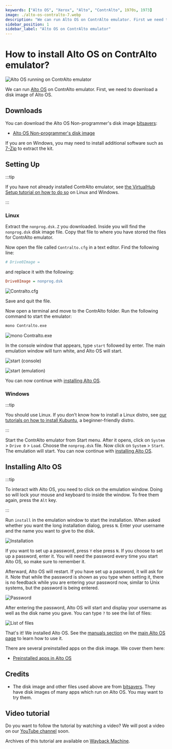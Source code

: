 ```yaml
---
keywords: ["Alto OS", "Xerox", "Alto", "ContrAlto", 1970s, 1973]
image: ./alto-os-contralto-7.webp
description: "We can run Alto OS on ContrAlto emulator. First we need to download a disk image of Alto OS. You can download the Alto OS Non-programmer's disk image bitsavers:"
sidebar_position: 1
sidebar_label: "Alto OS on ContrAlto emulator"
---
```


# How to install Alto OS on ContrAlto emulator?

![Alto OS running on ContrAlto emulator](./alto-os-contralto-7.webp)

We can run [Alto OS](/1970s/1973/alto-os/) on ContrAlto emulator. First, we need to download a disk image of Alto OS.

## Downloads

You can download the Alto OS Non-programmer's disk image [bitsavers](http://bitsavers.org/bits/Xerox/Alto/simulator/salto/disks/):

- [Alto OS Non-programmer's disk image](http://bitsavers.org/bits/Xerox/Alto/simulator/salto/disks/nonprog.dsk.Z)

If you are on Windows, you may need to install additional software such as [7-Zip](https://www.7-zip.org/) to extract the kit.

## Setting Up

:::tip

If you have not already installed ContrAlto emulator, see [the VirtualHub Setup tutorial on how to do so](https://setup.virtualhub.eu.org/contralto/) on Linux and Windows.

:::

### Linux

Extract the `nonprog.dsk.Z` you downloaded. Inside you will find the `nonprog.dsk` disk image file. Copy that file to where you have stored the files for ContrAlto emulator.

Now open the file called `Contralto.cfg` in a text editor. Find the following line:

```ini
# Drive0Image =
```

and replace it with the following:

```ini
Drive0Image = nonprog.dsk
```

![Contralto.cfg](./alto-os-contralto-1.webp)

Save and quit the file.

Now open a terminal and move to the ContrAlto folder. Run the following command to start the emulator:

```bash
mono Contralto.exe
```

![mono Contralto.exe](./alto-os-contralto-2.webp)

In the console window that appears, type `start` followed by enter. The main emulation window will turn white, and Alto OS will start.

![start (console)](./alto-os-contralto-3.webp)

![start (emulation)](./alto-os-contralto-4.webp)

You can now continue with [installing Alto OS](#installing-alto-os).

### Windows

:::tip

You should use Linux. If you don’t know how to install a Linux distro, see [our tutorials on how to install Kubuntu](https://setup.virtualhub.eu.org/tag/os/), a beginner-friendly distro.

:::

Start the ContrAlto emulator from Start menu. After it opens, click on `System` > `Drive 0` > `Load`. Choose the `nonprog.dsk` file. Now click on `System` > `Start`. The emulation will start. You can now continue with [installing Alto OS](#installing-alto-os).

## Installing Alto OS

:::tip

To interact with Alto OS, you need to click on the emulation window. Doing so will lock your mouse and keyboard to inside the window. To free them again, press the `Alt` key.

:::

Run `install` in the emulation window to start the installation. When asked whether you want the long installation dialog, press `N`. Enter your username and the name you want to give to the disk.

![Installation](./alto-os-contralto-5.webp)

If you want to set up a password, press `Y` else press `N`. If you choose to set up a password, enter it. You will need the password every time you start Alto OS, so make sure to remember it.

Afterward, Alto OS will restart. If you have set up a password, it will ask for it. Note that while the password is shown as you type when setting it, there is no feedback while you are entering your password now, similar to Unix systems, but the password is being entered.

![Password](./alto-os-contralto-6.webp)

After entering the password, Alto OS will start and display your username as well as the disk name you gave. You can type `?` to see the list of files:

![List of files](./alto-os-contralto-7.webp)

That's it! We installed Alto OS. See the [manuals section](/1970s/1973/alto-os/#manuals) on the [main Alto OS page](/1970s/1973/alto-os/) to learn how to use it.

There are several preinstalled apps on the disk image. We cover them here:

- [Preinstalled apps in Alto OS](/1970s/1973/alto-os/preinstalled-apps/)

## Credits

- The disk image and other files used above are from [bitsavers](http://bitsavers.org/bits/Xerox/Alto/simulator/salto/disks/). They have disk images of many apps which run on Alto OS. You may want to try them.

## Video tutorial

Do you want to follow the tutorial by watching a video? We will post a video on our [YouTube channel](https://www.youtube.com/@virtua1hub) soon.

Archives of this tutorial are available on [Wayback Machine](https://web.archive.org/web/*/https://virtualhub.eu.org/1970s/1973/alto-os/contralto/).
